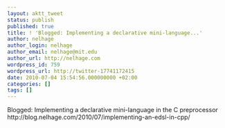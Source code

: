 ```yaml
---
layout: aktt_tweet
status: publish
published: true
title: ! 'Blogged: Implementing a declarative mini-language...'
author: nelhage
author_login: nelhage
author_email: nelhage@mit.edu
author_url: http://nelhage.com
wordpress_id: 759
wordpress_url: http://twitter-17741172415
date: 2010-07-04 15:54:56.000000000 +02:00
categories: []
tags: []
---
```

Blogged: Implementing a declarative mini-language in the C preprocessor http:&#47;&#47;blog.nelhage.com&#47;2010&#47;07&#47;implementing-an-edsl-in-cpp&#47;
